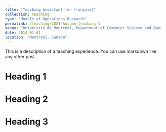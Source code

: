 ```yaml
---
title: "Teaching Assistant [en français]"
collection: teaching
type: "Models of Operations Research"
permalink: /teaching/2021-Autumn-teaching-1
venue: "Université de Montréal, Department of Computer Science and Operations Research"
date: 2014-01-01
location: "Montréal, Canada"
---
```


This is a description of a teaching experience. You can use markdown like any other post.

Heading 1
======

Heading 2
======

Heading 3
======
